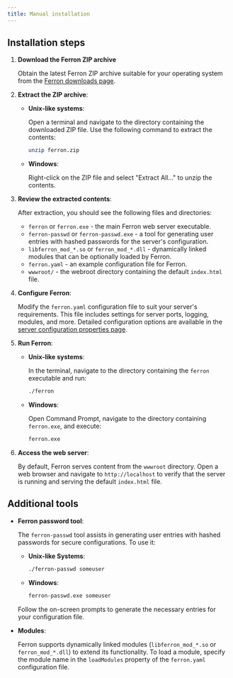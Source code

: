```yaml
---
title: Manual installation
---
```


## Installation steps

1. **Download the Ferron ZIP archive**

   Obtain the latest Ferron ZIP archive suitable for your operating system from the [Ferron downloads page](/download).

2. **Extract the ZIP archive**:

   - **Unix-like systems**:

     Open a terminal and navigate to the directory containing the downloaded ZIP file. Use the following command to extract the contents:
     ```bash
     unzip ferron.zip
     ```

   - **Windows**:

     Right-click on the ZIP file and select "Extract All..." to unzip the contents.
3. **Review the extracted contents**:

   After extraction, you should see the following files and directories:
   - `ferron` or `ferron.exe` - the main Ferron web server executable.
   - `ferron-passwd` or `ferron-passwd.exe` - a tool for generating user entries with hashed passwords for the server's configuration.
   - `libferron_mod_*.so` or `ferron_mod_*.dll` - dynamically linked modules that can be optionally loaded by Ferron.
   - `ferron.yaml` - an example configuration file for Ferron.
   - `wwwroot/` - the webroot directory containing the default `index.html` file.
4. **Configure Ferron**:

   Modify the `ferron.yaml` configuration file to suit your server's requirements. This file includes settings for server ports, logging, modules, and more. Detailed configuration options are available in the [server configuration properties page](/docs/configuration).
5. **Run Ferron**:

   - **Unix-like systems**:

     In the terminal, navigate to the directory containing the `ferron` executable and run:
     ```bash
     ./ferron
     ```
   - **Windows**:

     Open Command Prompt, navigate to the directory containing `ferron.exe`, and execute:
     ```cmd
     ferron.exe
     ```
6. **Access the web server**:

   By default, Ferron serves content from the `wwwroot` directory. Open a web browser and navigate to `http://localhost` to verify that the server is running and serving the default `index.html` file.

## Additional tools

- **Ferron password tool**:

   The `ferron-passwd` tool assists in generating user entries with hashed passwords for secure configurations. To use it:
   - **Unix-like Systems**:
     ```bash
     ./ferron-passwd someuser
     ```
   - **Windows**:
     ```cmd
     ferron-passwd.exe someuser
     ```

   Follow the on-screen prompts to generate the necessary entries for your configuration file.
- **Modules**:

   Ferron supports dynamically linked modules (`libferron_mod_*.so` or `ferron_mod_*.dll`) to extend its functionality. To load a module, specify the module name in the `loadModules` property of the `ferron.yaml` configuration file.